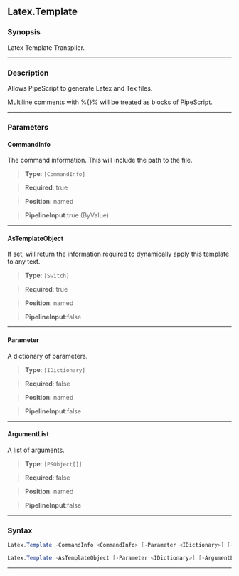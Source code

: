 Latex.Template
--------------
### Synopsis
Latex Template Transpiler.

---
### Description

Allows PipeScript to generate Latex and Tex files.

Multiline comments with %{}% will be treated as blocks of PipeScript.

---
### Parameters
#### **CommandInfo**

The command information.  This will include the path to the file.



> **Type**: ```[CommandInfo]```

> **Required**: true

> **Position**: named

> **PipelineInput**:true (ByValue)



---
#### **AsTemplateObject**

If set, will return the information required to dynamically apply this template to any text.



> **Type**: ```[Switch]```

> **Required**: true

> **Position**: named

> **PipelineInput**:false



---
#### **Parameter**

A dictionary of parameters.



> **Type**: ```[IDictionary]```

> **Required**: false

> **Position**: named

> **PipelineInput**:false



---
#### **ArgumentList**

A list of arguments.



> **Type**: ```[PSObject[]]```

> **Required**: false

> **Position**: named

> **PipelineInput**:false



---
### Syntax
```PowerShell
Latex.Template -CommandInfo <CommandInfo> [-Parameter <IDictionary>] [-ArgumentList <PSObject[]>] [<CommonParameters>]
```
```PowerShell
Latex.Template -AsTemplateObject [-Parameter <IDictionary>] [-ArgumentList <PSObject[]>] [<CommonParameters>]
```
---

